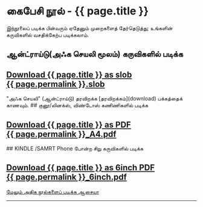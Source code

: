 # கைபேசி நூல் - {{ page.title }}
இந்நூலைப் படிக்க பின்வரும் ஏதேனும் முறைகளைத் தேர்தெடுத்து; உங்களின் கருவிகளில் வசதிக்கேற்ப படிக்கலாம்.
## ஆன்ட்ராய்டு(அஃக செயலி மூலம்) கருவிகளில் படிக்க
<h2><a class="post-link" href="https://github.com/ThaniThamizhAkarathiKalanjiyam/tam_ilakiyam/raw/master/Noolkal/{{ page.permalink }}.slob" class="button button2">
Download {{ page.title }} as slob <br/> 
{{ page.permalink }}.slob
</a></h2>
"அஃக செயலி" (ஆன்ட்ராய்டு) தரவிறக்க [தரவிறக்கம்](download) பக்கத்தைக் காணவும்.
## குனூ/லினக்ஸ், விண்டோஸ் கணிணிகளில் படிக்க
<h2><a href="https://github.com/ThaniThamizhAkarathiKalanjiyam/tam_ilakiyam/raw/master/Noolkal/{{ page.permalink }}_A4.pdf" class="button button1">
Download {{ page.title }} as PDF <br/> 
{{ page.permalink }}_A4.pdf
</a></h2>
## KINDLE /SAMRT Phone போன்ற சிறு கருவிகளில் படிக்க
<h2><a href="https://github.com/ThaniThamizhAkarathiKalanjiyam/tam_ilakiyam/raw/master/Noolkal/{{ page.permalink }}_6inch.pdf" class="button button1">
Download {{ page.title }} as 6inch PDF <br/> 
{{ page.permalink }}_6inch.pdf
</a></h2>

[மேலும் அதிக நூல்களைப் படிக்க ஆசையா](more_books)

<hr>